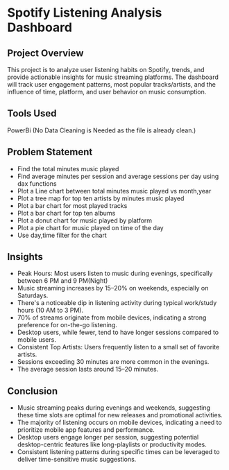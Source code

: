# Spotify Listening Analysis Dashboard
## Project Overview
This project is to analyze user listening habits on Spotify, trends, and provide actionable insights for music streaming platforms. The dashboard will track user engagement patterns, most popular tracks/artists, and the influence of time, platform, and user behavior on music consumption.
## Tools Used
PowerBi
(No Data Cleaning is Needed as the file is already clean.)
## Problem Statement
 - Find the total minutes music played 
 - Find average minutes per session and average sessions per day using dax functions
 - Plot a Line chart between total minutes music played vs month,year
 - Plot a tree map for top ten artists by minutes music played
 - Plot a bar chart for most played tracks
 - Plot a bar chart for top ten albums
 - Plot a donut chart for music played by platform
 - Plot a pie chart for music played on time of the day
 - Use day,time filter for the chart
   
## Insights
 - Peak Hours: Most users listen to music during evenings, specifically between 6 PM and 9 PM(Night)
 - Music streaming increases by 15–20% on weekends, especially on Saturdays.
 - There's a noticeable dip in listening activity during typical work/study hours (10 AM to 3 PM).
 - 70% of streams originate from mobile devices, indicating a strong preference for on-the-go listening.
 - Desktop users, while fewer, tend to have longer sessions compared to mobile users.
 - Consistent Top Artists: Users frequently listen to a small set of favorite artists.
 - Sessions exceeding 30 minutes are more common in the evenings.
 - The average session lasts around 15–20 minutes.
## Conclusion
 - Music streaming peaks during evenings and weekends, suggesting these time slots are optimal for new releases and promotional activities.
 - The majority of listening occurs on mobile devices, indicating a need to prioritize mobile app features and performance.
 - Desktop users engage longer per session, suggesting potential desktop-centric features like long-playlists or productivity modes.
 - Consistent listening patterns during specific times can be leveraged to deliver time-sensitive music suggestions.

